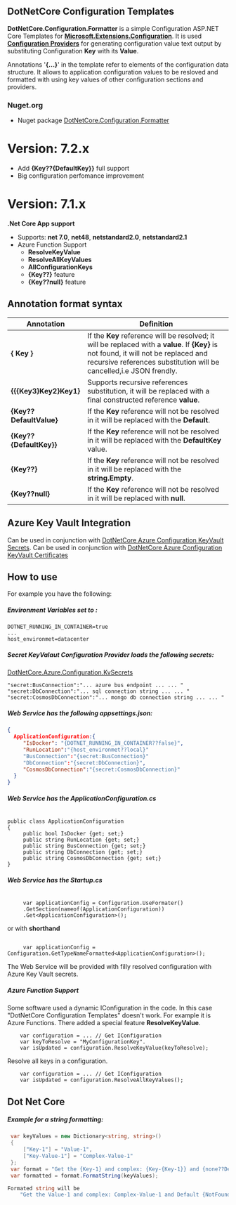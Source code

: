 ## DotNetCore Configuration Templates 

**DotNetCore.Configuration.Formatter** is a simple Configuration ASP.NET Core Templates for
[**Microsoft.Extensions.Configuration**](https://docs.microsoft.com/en-us/aspnet/core/fundamentals/configuration/?view=aspnetcore-6.0).
It is used [**Configuration Providers**](https://docs.microsoft.com/en-us/aspnet/core/fundamentals/configuration/?view=aspnetcore-6.0#configuration-providers)
for generating configuration value text output by substituting Configuration **Key** with its **Value**.

Annotations '**\{...\}**' in the template refer to elements of the configuration data structure.
It allows to application configuration values to be resloved and formatted with using key values of other configuration sections and providers.

### Nuget.org

- Nuget package [DotNetCore.Configuration.Formatter](https://www.nuget.org/packages/DotNetCore.Configuration.Formatter/)

# Version: 7.2.x
- Add **\{Key??\{DefaultKey}}** full support
- Big configuration perfomance improvement

# Version: 7.1.x
**.Net Core App support**
- Supports: **net 7.0**,  **net48**, **netstandard2.0**, **netstandard2.1**
- Azure Function Support
  - **ResolveKeyValue**
  - **ResolveAllKeyValues**
  - **AllConfigurationKeys**
  - **\{Key??}** feature
  - **\{Key??null}** feature

## Annotation format syntax

|  Annotation   | Definition  |
-----------------------------------------------   | ---  |
 **\{ Key }**  |  If the **Key**  reference will be resolved; it will be replaced with a **value**. If **\{Key}** is not found, it will not be replaced and recursive references substitution will be cancelled,i.e JSON frendly.
 **\{{{Key3}Key2}Key1}**   |  Supports recursive references substitution, it will be replaced with a final constructed reference **value**.
 **\{Key??DefaultValue}**   | If the **Key** reference will not be resolved in it will be replaced with the **Default**.
 **\{Key??\{DefaultKey}}** | If the **Key** reference will not be resolved in it will be replaced with the **DefaultKey** value.
  **\{Key??}**   | If the **Key** reference will not be resolved in it will be replaced with the **string.Empty**.
 **\{Key??null}**   | If the **Key** reference will not be resolved in it will be replaced with **null**.
  


## Azure Key Vault Integration 

Can be used in conjunction with [DotNetCore Azure Configuration KeyVault Secrets](https://github.com/Wallsmedia/DotNetCore.Azure.Configuration.KvSecrets).
Can be used in conjunction with [DotNetCore Azure Configuration KeyVault Certificates](https://github.com/Wallsmedia/DotNetCore.Azure.Configuration.KvCertificates)

## How to use




For example you have the following:

##### Environment Variables set to :

```
DOTNET_RUNNING_IN_CONTAINER=true
...
host_environmet=datacenter
```

##### Secret KeyValaut Configuration Provider loads the following secrets:
[DotNetCore.Azure.Configuration.KvSecrets](https://www.nuget.org/packages/DotNetCore.Azure.Configuration.KvSecrets)


```
"secret:BusConnection":"... azure bus endpoint ... ... "
"secret:DbConnection":"... sql connection string ... ... "
"secret:CosmosDbConnection":"... mongo db connection string ... ... "
```

##### Web Service has the following appsettings.json:

``` JSON 
{
  ApplicationConfiguration:{
     "IsDocker": "{DOTNET_RUNNING_IN_CONTAINER??false}",
     "RunLocation":"{host_environmet??local}"
     "BusConnection":"{secret:BusConnection}"
     "DbConnection":"{secret:DbConnection}",
     "CosmosDbConnection":"{secret:CosmosDbConnection}"
  }
}
```

##### Web Service has the ApplicationConfiguration.cs

``` CSharp

public class ApplicationConfiguration 
{
     public bool IsDocker {get; set;}
     public string RunLocation {get; set;}
     public string BusConnection {get; set;}
     public string DbConnection {get; set;}
     public string CosmosDbConnection {get; set;}
}
```

##### Web Service has the Startup.cs


``` CSharp

     var applicationConfig = Configuration.UseFormater()
     .GetSection(nameof(ApplicationConfiguration))
     .Get<ApplicationConfiguration>();
  ```

or with **shorthand** 

``` CSharp

     var applicationConfig = Configuration.GetTypeNameFormatted<ApplicationConfiguration>();

```

The Web Service will be provided with filly resolved configuration with Azure Key Vault secrets. 

##### Azure Function Support

Some software used a dynamic IConfiguration in the code. In this case  "DotNetCore Configuration Templates" doesn't work.
For example it is Azure Functions. There added a special feature **ResolveKeyValue**.

``` CSharp
    var configuration = ... // Get IConfiguration
    var keyToResolve = "MyConfigurationKey".
    var isUpdated = configuration.ResolveKeyValue(keyToResolve);
```

Resolve all keys in a configuration.

``` CSharp
    var configuration = ... // Get IConfiguration
    var isUpdated = configuration.ResolveAllKeyValues();
```

## Dot Net Core

##### Example for a string formatting:

``` C#
 var keyValues = new Dictionary<string, string>()
 {
     ["Key-1"] = "Value-1",
     ["Key-Value-1"] = "Complex-Value-1"
 };
 var format = "Get the {Key-1} and complex: {Key-{Key-1}} and {none??Default} and {NotFound}";
 var formatted = format.FormatString(keyValues);

Formated string will be 
    "Get the Value-1 and complex: Complex-Value-1 and Default {NotFound}"
```

